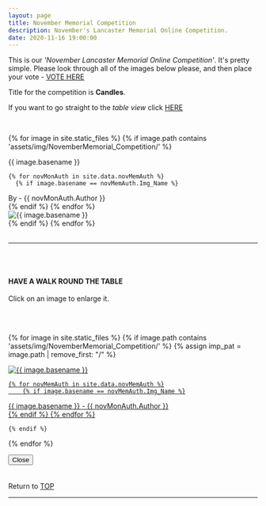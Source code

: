 ```yaml
---
layout: page
title: November Memorial Competition
description: November's Lancaster Memorial Online Competition.
date: 2020-11-16 19:00:00
---
```



This is our _'November Lancaster Memorial Online Competition'_. It's pretty simple. Please look through all of the images below please, and then place your vote - <a target="_blank" href="https://surveyhero.com/c/f50c8e3f">VOTE HERE</a> 


<p>Title for the competition is <strong>Candles</strong>. </p> 

If you want to go straight to the *table view* click <a href="#tableView">HERE</a>

<!-- <br>
## !! VOTING IS NOW CLOSED !!
<br> -->

<br>

<!-- This loops through all the images in specified folder -->
{% for image in site.static_files %}
    {% if image.path contains 'assets/img/NovemberMemorial_Competition/' %}
<div class="Number">{{ image.basename }}</div>

<!-- This runs and checks if there is a matching author in the file -->
    {% for novMonAuth in site.data.novMemAuth %}
      {% if image.basename == novMemAuth.Img_Name %}
<div class="subName">By - {{ novMonAuth.Author }}</div>
      {% endif %}
    {% endfor %}


<div>
    <img class="col three Comp_Img" src="{{ site.baseurl }}{{ image.path }}" alt="{{ image.basename }}">
</div>
    {% endif %}
{% endfor %}



<br>
<br>

<hr id="tableView">

<br>
<br>

<div class="col three caption">
    <h4>HAVE A WALK ROUND THE TABLE </h4>
    <p>Click on an image to enlarge it.</p>    
</div>

<br>
<br>


<!-- MASONARY GRID -->
<div class="full-width">
	<div class="grid">

{% for image in site.static_files %}
    {% if image.path contains 'assets/img/NovemberMemorial_Competition/' %}
        {% assign imp_pat = image.path | remove_first: "/" %}
<div class="grid__item" data-size="1280x1280">  
    <a href="{{ site.baseurl }}{{ image.path }}" class="img-wrap" alt="{{ image.basename }}">
        <img src="{{ site.baseurl }}{{ image.path }}" alt="{{ image.basename }}" />

    {% for novMemAuth in site.data.novMemAuth %}
        {% if image.basename == novMemAuth.Img_Name %}
<div class="description description--grid">{{ image.basename }} - {{ novMonAuth.Author }}</div>
        {% endif %}
    {% endfor %}

</a>
</div>

    {% endif %}
{% endfor %}
	</div>

<!-- /grid -->
<div class="preview">
	<button class="action action--close"><i class="fa fa-times"></i><span class="text-hidden">Close</span></button>
	<div class="description description--preview"></div>
</div>
</div>
<!-- MASONARY GRID END -->

<br>
<br>

<div class="col three caption">
    Return to <a href="#top">TOP</a>
</div>

<hr>






